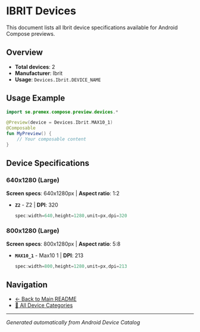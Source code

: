 # IBRIT Devices

This document lists all Ibrit device specifications available for Android Compose previews.

## Overview

- **Total devices**: 2
- **Manufacturer**: Ibrit
- **Usage**: `Devices.Ibrit.DEVICE_NAME`

## Usage Example

```kotlin
import se.premex.compose.preview.devices.*

@Preview(device = Devices.Ibrit.MAX10_1)
@Composable
fun MyPreview() {
    // Your composable content
}
```

## Device Specifications

### 640x1280 (Large)

**Screen specs**: 640x1280px | **Aspect ratio**: 1:2

- **`Z2`** - Z2 | **DPI**: 320
  ```kotlin
  spec:width=640,height=1280,unit=px,dpi=320
  ```

### 800x1280 (Large)

**Screen specs**: 800x1280px | **Aspect ratio**: 5:8

- **`MAX10_1`** - Max10 1 | **DPI**: 213
  ```kotlin
  spec:width=800,height=1280,unit=px,dpi=213
  ```

## Navigation

- [← Back to Main README](../../README.md)
- [📱 All Device Categories](../README.md)

---
*Generated automatically from Android Device Catalog*
